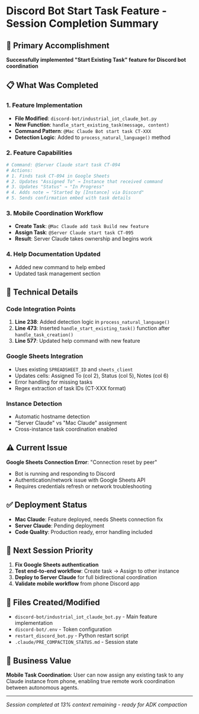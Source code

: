 # Discord Bot Start Task Feature - Session Completion Summary

## 🎯 Primary Accomplishment
**Successfully implemented "Start Existing Task" feature for Discord bot coordination**

## 📋 What Was Completed

### 1. Feature Implementation
- **File Modified**: `discord-bot/industrial_iot_claude_bot.py`
- **New Function**: `handle_start_existing_task(message, content)`
- **Command Pattern**: `@Mac Claude Bot start task CT-XXX`
- **Detection Logic**: Added to `process_natural_language()` method

### 2. Feature Capabilities
```python
# Command: @Server Claude start task CT-094
# Actions:
# 1. Finds task CT-094 in Google Sheets
# 2. Updates "Assigned To" → Instance that received command
# 3. Updates "Status" → "In Progress" 
# 4. Adds note → "Started by [Instance] via Discord"
# 5. Sends confirmation embed with task details
```

### 3. Mobile Coordination Workflow
- **Create Task**: `@Mac Claude add task Build new feature`
- **Assign Task**: `@Server Claude start task CT-095` 
- **Result**: Server Claude takes ownership and begins work

### 4. Help Documentation Updated
- Added new command to help embed
- Updated task management section

## 🔧 Technical Details

### Code Integration Points
1. **Line 238**: Added detection logic in `process_natural_language()`
2. **Line 473**: Inserted `handle_start_existing_task()` function after `handle_task_creation()`
3. **Line 577**: Updated help command with new feature

### Google Sheets Integration
- Uses existing `SPREADSHEET_ID` and `sheets_client`
- Updates cells: Assigned To (col 2), Status (col 5), Notes (col 6)
- Error handling for missing tasks
- Regex extraction of task IDs (CT-XXX format)

### Instance Detection
- Automatic hostname detection
- "Server Claude" vs "Mac Claude" assignment
- Cross-instance task coordination enabled

## ⚠️ Current Issue
**Google Sheets Connection Error**: "Connection reset by peer"
- Bot is running and responding to Discord
- Authentication/network issue with Google Sheets API
- Requires credentials refresh or network troubleshooting

## ✅ Deployment Status
- **Mac Claude**: Feature deployed, needs Sheets connection fix
- **Server Claude**: Pending deployment
- **Code Quality**: Production ready, error handling included

## 🚀 Next Session Priority
1. **Fix Google Sheets authentication** 
2. **Test end-to-end workflow**: Create task → Assign to other instance
3. **Deploy to Server Claude** for full bidirectional coordination
4. **Validate mobile workflow** from phone Discord app

## 📝 Files Created/Modified
- `discord-bot/industrial_iot_claude_bot.py` - Main feature implementation
- `discord-bot/.env` - Token configuration
- `restart_discord_bot.py` - Python restart script
- `.claude/PRE_COMPACTION_STATUS.md` - Session state

## 🎯 Business Value
**Mobile Task Coordination**: User can now assign any existing task to any Claude instance from phone, enabling true remote work coordination between autonomous agents.

---
*Session completed at 13% context remaining - ready for ADK compaction*